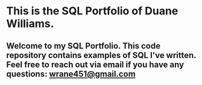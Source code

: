 # This is the SQL Portfolio of Duane Williams.

## Welcome to my SQL Portfolio.  This code repository contains examples of SQL I've written.  Feel free to reach out via email if you have any questions: wrane451@gmail.com
